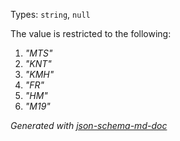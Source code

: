 Types: `string`, `null`

The value is restricted to the following: 

 1. _"MTS"_
 2. _"KNT"_
 3. _"KMH"_
 4. _"FR"_
 5. _"HM"_
 6. _"M19"_

_Generated with [json-schema-md-doc](https://brianwendt.github.io/json-schema-md-doc/)_